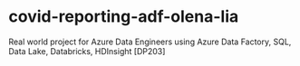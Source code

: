 # covid-reporting-adf-olena-lia
Real world project for Azure Data Engineers using Azure Data Factory, SQL, Data Lake, Databricks, HDInsight [DP203]
